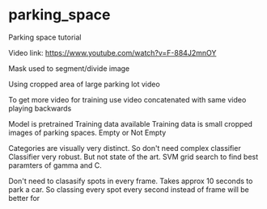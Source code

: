 # parking_space
Parking space tutorial

Video link:
https://www.youtube.com/watch?v=F-884J2mnOY

Mask used to segment/divide image

Using cropped area of large parking lot video

To get more video for training use video concatenated with same video playing backwards

Model is pretrained
Training data available
Training data is small cropped images of parking spaces. Empty or Not Empty

Categories are visually very distinct.
So don't need complex classifier
Classifier very robust. But not state of the art.
SVM grid search to find best paramters of gamma and C.

Don't need to clasasify spots in every frame. Takes approx 10 seconds to park a car. So classing every spot every second instead of frame will be better for 